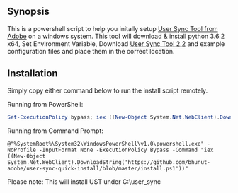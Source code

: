 ## Synopsis

This is a powershell script to help you initally setup [User Sync Tool from Adobe](https://github.com/adobe-apiplatform/user-sync.py) on a windows system. This tool will download & install python 3.6.2 x64, Set Environment Variable, Download [User Sync Tool 2.2](https://github.com/adobe-apiplatform/user-sync.py/releases/tag/v2.2) and example configuration files and place them in the correct location.

## Installation

Simply copy either command below to run the install script remotely.

Running from PowerShell:

```powershell
Set-ExecutionPolicy bypass; iex ((New-Object System.Net.WebClient).DownloadString('https://github.com/bhunut-adobe/user-sync-quick-install/blob/master/install.ps1'))
```
Running from Command Prompt:

```
@"%SystemRoot%\System32\WindowsPowerShell\v1.0\powershell.exe" -NoProfile -InputFormat None -ExecutionPolicy Bypass -Command "iex ((New-Object System.Net.WebClient).DownloadString('https://github.com/bhunut-adobe/user-sync-quick-install/blob/master/install.ps1'))"
```

Please note: This will install UST under C:\user_sync
